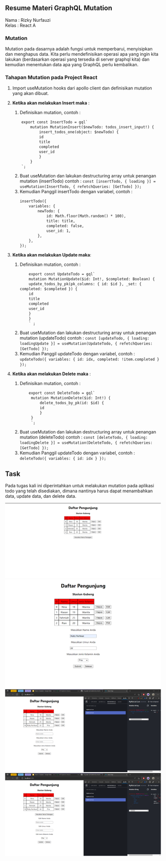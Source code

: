 ## Resume Materi GraphQL Mutation

Nama : Rizky Nurfauzi  
Kelas : React A

### Mutation

Mutation pada dasarnya adalah fungsi untuk memperbarui, menyisipkan dan menghapus data. Kita perlu mendefinisikan operasi apa yang ingin kita lakukan (berdasarkan operasi yang tersedia di server graphql kita) dan kemudian menentukan data apa yang GraphQL perlu kembalikan.

### Tahapan Mutation pada Project React

1.  Import useMutation hooks dari apollo client dan definisikan mutation yang akan dibuat.
2.  **Ketika akan melakukan Insert maka** :
    1. Definisikan mutation, contoh :
    ```
        export const InsertTodo = gql`
            mutation MutationInsert($newTodo: todos_insert_input!) {
                insert_todos_one(object: $newTodo) {
                id
                title
                completed
                user_id
                }
            }
        `;
    ```
    2. Buat useMutation dan lakukan destructuring array untuk penangan mutation (insertTodo) contoh : `const [insertTodo, { loading }] = useMutation(InsertTodo, { refetchQueries: [GetTodo] }); `
    3. Kemudian Panggil insertTodo dengan variabel, contoh :
       ```
       insertTodo({
           variables: {
               newTodo: {
                   id: Math.floor(Math.random() * 100),
                   title: title,
                   completed: false,
                   user_id: 1,
               },
           },
       });
       ```
3.  **Ketika akan melakukan Update maka**:

    1. Definisikan mutation, contoh :
       ```
           export const UpdateTodo = gql`
           mutation MutationUpdate($id: Int!, $completed: Boolean) {
           update_todos_by_pk(pk_columns: { id: $id }, _set: { completed: $completed }) {
           id
           title
           completed
           user_id
           }
           }
           ` ;
       ```
    2. Buat useMutation dan lakukan destructuring array untuk penangan mutation (updateTodo) contoh : `const [updateTodo, { loading: loadingUpdate }] = useMutation(UpdateTodo, { refetchQueries: [GetTodo] }); `
    3. Kemudian Panggil updateTodo dengan variabel, contoh :
       `updateTodo({ variables: { id: idx, completed: !item.completed } });`

4.  **Ketika akan melakukan Delete maka** :
    1. Definisikan mutation, contoh :
       ```
           export const DeleteTodo = gql`
            mutation MutationDelete($id: Int!) {
                delete_todos_by_pk(id: $id) {
                id
                }
            }
            `;
       ```
    2. Buat useMutation dan lakukan destructuring array untuk penangan mutation (deleteTodo) contoh : `const [deleteTodo, { loading: loadingDelete }] = useMutation(DeleteTodo, { refetchQueries: [GetTodo] }); `
    3. Kemudian Panggil updateTodo dengan variabel, contoh :
       `deleteTodo({ variables: { id: idx } });`

## Task

Pada tugas kali ini diperintahkan untuk melakukan mutation pada aplikasi todo yang telah disediakan, dimana nantinya harus dapat menambahkan data, update data, dan delete data.

![HomePage](Screenshots/01_HomePage.png)
![CreatePassengers](Screenshots/02_CreatePassengers.png)
![DeletePassengers](Screenshots/03_DeletePassengers.png)
![UpdatePassengers](Screenshots/04_UpdatePassengers.png)
